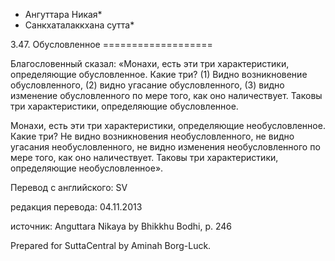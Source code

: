 * Ангуттара Никая*
* Санкхаталаккхана сутта*

3\.47\. Обусловленное
\=\=\=\=\=\=\=\=\=\=\=\=\=\=\=\=\=\=\=

Благословенный сказал: «Монахи, есть эти три характеристики, определяющие обусловленное\. Какие три? \(1\) Видно возникновение обусловленного, \(2\) видно угасание обусловленного, \(3\) видно изменение обусловленного по мере того, как оно наличествует\. Таковы три характеристики, определяющие обусловленное\.

Монахи, есть эти три характеристики, определяющие необусловленное\. Какие три? Не видно возникновения необусловленного, не видно угасания необусловленного, не видно изменения необусловленного по мере того, как оно наличествует\. Таковы три характеристики, определяющие необусловленноe»\.

Перевод с английского: SV

редакция перевода: 04\.11\.2013

источник: Anguttara Nikaya by Bhikkhu Bodhi, p\. 246

Prepared for SuttaCentral by Aminah Borg\-Luck\.